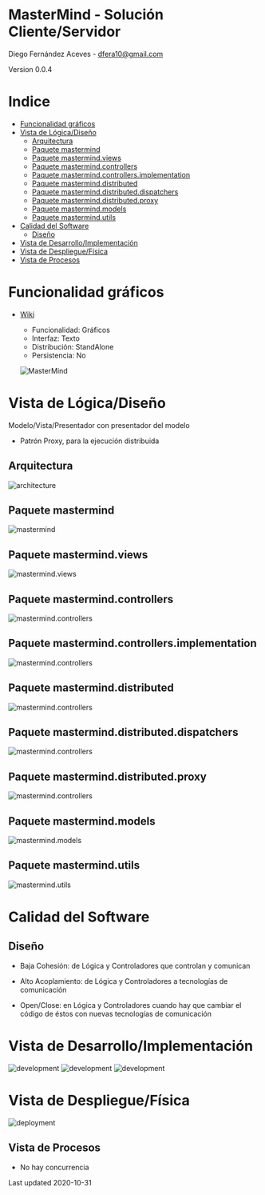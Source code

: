 # MasterMind - Solución Cliente/Servidor

Diego Fernández Aceves - dfera10@gmail.com

Version 0.0.4

# Indice
 - [Funcionalidad gráficos](#Funcionalidad-gráficos)
 - [Vista de Lógica/Diseño](#Vista-de-LógicaDiseño)
    * [Arquitectura](#Arquitectura)
    * [Paquete mastermind](#Paquete-mastermind)
    * [Paquete mastermind.views](#Paquete-mastermindviews)
    * [Paquete mastermind.controllers](#Paquete-mastermindcontrollers)
    * [Paquete mastermind.controllers.implementation](#Paquete-mastermindcontrollersimplementation)
    * [Paquete mastermind.distributed](#Paquete-masterminddistributed)
    * [Paquete mastermind.distributed.dispatchers](#Paquete-masterminddistributeddispatchers)
    * [Paquete mastermind.distributed.proxy](#Paquete-masterminddistributedproxy)
    * [Paquete mastermind.models](#Paquete-mastermindmodels)
    * [Paquete mastermind.utils](#Paquete-mastermindutils)
 - [Calidad del Software](#Calidad-del-Software)
    * [Diseño](#Diseño)
 - [Vista de Desarrollo/Implementación](#Vista-de-DesarrolloImplementación)
 - [Vista de Despliegue/Física](#Vista-de-DespliegueFísica)
 - [Vista de Procesos](#Vista-de-Procesos)

# Funcionalidad gráficos
 - [Wiki](https://en.wikipedia.org/wiki/Mastermind_(board_game))
    - Funcionalidad: Gráficos
    - Interfaz: Texto
    - Distribución: StandAlone
    - Persistencia: No
 
    ![MasterMind](https://github.com/TheMercuryBeat/MasterMind/blob/Cliente/Servidor/docs/images/300px-mastermind.jpg?raw=true)
 
# Vista de Lógica/Diseño
Modelo/Vista/Presentador con presentador del modelo

* Patrón Proxy, para la ejecución distribuida

## Arquitectura
![architecture](https://github.com/TheMercuryBeat/MasterMind/blob/ClienteServidor/docs/images/MasterMindArquitecture.png?raw=true)

## Paquete mastermind
![mastermind](https://github.com/TheMercuryBeat/MasterMind/blob/ClienteServidor/docs/images/PackageMasterMind.png?raw=true)

## Paquete mastermind.views
![mastermind.views](https://github.com/TheMercuryBeat/MasterMind/blob/ClienteServidor/docs/images/PackageMasterMindViews.png?raw=true)

## Paquete mastermind.controllers
![mastermind.controllers](https://github.com/TheMercuryBeat/MasterMind/blob/ClienteServidor/docs/images/PackageMasterMindControllers.png?raw=true)

## Paquete mastermind.controllers.implementation
![mastermind.controllers](https://github.com/TheMercuryBeat/MasterMind/blob/ClienteServidor/docs/images/PackageMasterMindControllersImplementation.png?raw=true)

## Paquete mastermind.distributed
![mastermind.controllers](https://github.com/TheMercuryBeat/MasterMind/blob/ClienteServidor/docs/images/PackageMasterMindDistributed.png?raw=true)

## Paquete mastermind.distributed.dispatchers
![mastermind.controllers](https://github.com/TheMercuryBeat/MasterMind/blob/ClienteServidor/docs/images/PackageMasterMindDistributed-Dispatchers.png?raw=true)

## Paquete mastermind.distributed.proxy
![mastermind.controllers](https://github.com/TheMercuryBeat/MasterMind/blob/ClienteServidor/docs/images/PackageMasterMindDistributed-Proxy.png?raw=true)

## Paquete mastermind.models
![mastermind.models](https://github.com/TheMercuryBeat/MasterMind/blob/ClienteServidor/docs/images/PackageMasterMindModels.png?raw=true)

## Paquete mastermind.utils
![mastermind.utils](https://github.com/TheMercuryBeat/MasterMind/blob/ClienteServidor/docs/images/PackageMasterMindUtils.png?raw=true)

# Calidad del Software

## Diseño

- Baja Cohesión: de Lógica y Controladores que controlan y comunican

- Alto Acoplamiento: de Lógica y Controladores a tecnologías de comunicación
  
- Open/Close: en Lógica y Controladores cuando hay que cambiar el código de éstos con nuevas tecnologías de comunicación
  
# Vista de Desarrollo/Implementación
![development](https://github.com/TheMercuryBeat/MasterMind/blob/ClienteServidor/docs/images/MasterMindDevelopment-Mastermind.png?raw=true)
![development](https://github.com/TheMercuryBeat/MasterMind/blob/ClienteServidor/docs/images/MasterMindDevelopment-MastermindClient.png?raw=true)
![development](https://github.com/TheMercuryBeat/MasterMind/blob/ClienteServidor/docs/images/MasterMindDevelopment-MastermindServer.png?raw=true)

# Vista de Despliegue/Física
![deployment](https://github.com/TheMercuryBeat/MasterMind/blob/ClienteServidor/docs/images/MasterMindDeployment.png?raw=true)

## Vista de Procesos

-   No hay concurrencia

Last updated 2020-10-31